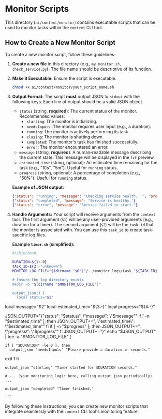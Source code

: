 # Monitor Scripts

This directory (`ai/context/monitor`) contains executable scripts that can be used to monitor tasks within the `context` CLI tool.

## How to Create a New Monitor Script

To create a new monitor script, follow these guidelines:

1.  **Create a new file** in this directory (e.g., `my_monitor.sh`, `check_service.py`). The file name should be descriptive of its function.
2.  **Make it Executable:** Ensure the script is executable.
    ```bash
    chmod +x ai/context/monitor/your_script_name.sh
    ```
3.  **Output Format:** The script **must** output JSON to `stdout` with the following keys. Each line of output should be a valid JSON object.

    *   `status` (string, **required**): The current status of the monitor. Recommended values:
        *   `starting`: The monitor is initializing.
        *   `needsInputs`: The monitor requires user input (e.g., a duration).
        *   `running`: The monitor is actively performing its task.
        *   `closing`: The monitor is shutting down.
        *   `completed`: The monitor's task has finished successfully.
        *   `error`: The monitor encountered an error.
    *   `message` (string, **required**): A human-readable message describing the current state. This message will be displayed in the `fzf` preview.
    *   `estimated_time` (string, optional): An estimated time remaining for the task (e.g., "10s", "5m"). Useful for `running` status.
    *   `progress` (string, optional): A percentage of completion (e.g., "50%"). Useful for `running` status.

    **Example of JSON output:**
    ```json
    {"status": "running", "message": "Checking service health...", "progress": "25%"}
    {"status": "completed", "message": "Service is healthy."}
    {"status": "error", "message": "Service failed to start."}
    ```

4.  **Handle Arguments:** Your script will receive arguments from the `context` tool. The first argument (`$1`) will be any user-provided arguments (e.g., duration for a timer). The second argument (`$2`) will be the `task_id` that the monitor is associated with. You can use this `task_id` to create task-specific log files.

    **Example `timer.sh` (simplified):**
    ```bash
    #!/bin/bash

    DURATION=${1:-0}
    TASK_ID=${2:-"unknown"}
    MONITOR_LOG_FILE="$(dirname "$0")"/../monitor_logs/task_"${TASK_ID}"_timer.log"

    # Ensure the log directory exists
    mkdir -p "$(dirname "$MONITOR_LOG_FILE")"

    output_json() {
      local status="$1"
  local message="$2"
  local estimated_time="${3:-}"
  local progress="${4:-}"

  JSON_OUTPUT="{\"status\": \"$status\", \"message\": \"$message\""
  if [ -n "$estimated_time" ]; then
    JSON_OUTPUT+=", \"estimated_time\": \"$estimated_time\""
  fi
  if [ -n "$progress" ]; then
    JSON_OUTPUT+=", \"progress\": \"$progress\""
  fi
  JSON_OUTPUT+="}"
  echo "$JSON_OUTPUT" | tee -a "$MONITOR_LOG_FILE"
    }

    if [ "$DURATION" -le 0 ]; then
      output_json "needsInputs" "Please provide a duration in seconds."
  exit 1
    fi

    output_json "starting" "Timer started for $DURATION seconds."

    # ... (your monitoring logic here, calling output_json periodically) ...

    output_json "completed" "Timer finished."

    ```

By following these instructions, you can create new monitor scripts that integrate seamlessly with the `context` CLI tool's monitoring feature.
